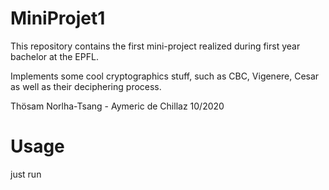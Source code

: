 # MiniProjet1

This repository contains the first mini-project realized during first year bachelor at the EPFL.

Implements some cool cryptographics stuff, such as CBC, Vigenere, Cesar as well as their deciphering process.

Thösam Norlha-Tsang - Aymeric de Chillaz 10/2020


# Usage
just run

